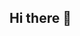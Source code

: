 ## Hi there 👋

<!--
**hannalinda/hannalinda** is a ✨ _special_ ✨ repository because its `README.md` (this file) appears on your GitHub profile.

Prazer meu nome e Hanna eu tenho 16 anos. 
- Colegio Professores Edvaldo M Janete 
- Estou estudando cursos no Alura 
- nichelle.hanna@escola.pr.gov.br
- 
